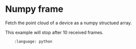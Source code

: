 # Numpy frame

Fetch the point cloud of a device as a numpy structued array.

This example will stop after 10 received frames.

```.. literalinclude:: numpy_frame.py
    :language: python
```
